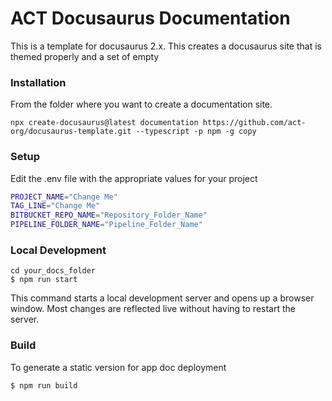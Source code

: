 # ACT Docusaurus Documentation

This is a template for docusaurus 2.x.  This creates a docusaurus site that is themed properly and a set of empty

### Installation

From the folder where you want to create a documentation site.
```
npx create-docusaurus@latest documentation https://github.com/act-org/docusaurus-template.git --typescript -p npm -g copy
```

### Setup

Edit the .env file with the appropriate values for your project

```bash
PROJECT_NAME="Change Me"
TAG_LINE="Change Me"
BITBUCKET_REPO_NAME="Repository_Folder_Name"
PIPELINE_FOLDER_NAME="Pipeline_Folder_Name"
```

### Local Development

```
cd your_docs_folder
$ npm run start
```

This command starts a local development server and opens up a browser window. Most changes are reflected live without having to restart the server.

### Build

To generate a static version for app doc deployment
```
$ npm run build
```